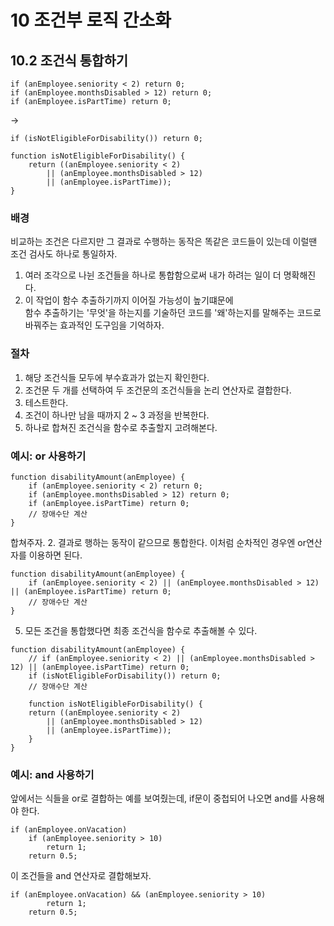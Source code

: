 # 10 조건부 로직 간소화
## 10.2 조건식 통합하기

```JS
if (anEmployee.seniority < 2) return 0;
if (anEmployee.monthsDisabled > 12) return 0;
if (anEmployee.isPartTime) return 0;
```
->
```JS
if (isNotEligibleForDisability()) return 0;

function isNotEligibleForDisability() {
	return ((anEmployee.seniority < 2)
		|| (anEmployee.monthsDisabled > 12) 
		|| (anEmployee.isPartTime));
}
```

### 배경
비교하는 조건은 다르지만 그 결과로 수행하는 동작은 똑같은 코드들이 있는데 이럴땐 조건 검사도 하나로 통일하자.  
1. 여러 조각으로 나뉜 조건들을 하나로 통합함으로써 내가 하려는 일이 더 명확해진다.
2. 이 작업이 함수 추출하기까지 이어질 가능성이 높기떄문에  
함수 추출하기는 '무엇'을 하는지를 기술하던 코드를 '왜'하는지를 말해주는 코드로 바꿔주는 효과적인 도구임을 기억하자.  

### 절차
1. 해당 조건식들 모두에 부수효과가 없는지 확인한다.
2. 조건문 두 개를 선택하여 두 조건문의 조건식들을 논리 연산자로 결합한다.
3. 테스트한다.
4. 조건이 하나만 남을 때까지 2 ~ 3 과정을 반복한다.
5. 하나로 합쳐진 조건식을 함수로 추출할지 고려해본다.

### 예시: or 사용하기

```JS
function disabilityAmount(anEmployee) {
	if (anEmployee.seniority < 2) return 0;
	if (anEmployee.monthsDisabled > 12) return 0;
	if (anEmployee.isPartTime) return 0;
	// 장애수단 계산
}
```
합쳐주자. 2. 결과로 행하는 동작이 같으므로 통합한다. 이처럼 순차적인 경우엔 or연산자를 이용하면 된다.
```JS
function disabilityAmount(anEmployee) {
	if (anEmployee.seniority < 2) || (anEmployee.monthsDisabled > 12) || (anEmployee.isPartTime) return 0;
	// 장애수단 계산
}
```
5. 모든 조건을 통합했다면 최종 조건식을 함수로 추출해볼 수 있다.
```JS
function disabilityAmount(anEmployee) {
	// if (anEmployee.seniority < 2) || (anEmployee.monthsDisabled > 12) || (anEmployee.isPartTime) return 0;
	if (isNotEligibleForDisability()) return 0;
	// 장애수단 계산

	function isNotEligibleForDisability() {
	return ((anEmployee.seniority < 2)
		|| (anEmployee.monthsDisabled > 12) 
		|| (anEmployee.isPartTime));
	}
}
```

### 예시: and 사용하기
앞에서는 식들을 or로 결합하는 예를 보여줬는데, if문이 중첩되어 나오면 and를 사용해야 한다.
```JS
if (anEmployee.onVacation)
	if (anEmployee.seniority > 10)
		return 1;
	return 0.5;
```
이 조건들을 and 연산자로 결합해보자.
```JS
if (anEmployee.onVacation) && (anEmployee.seniority > 10)
		return 1;
	return 0.5;
```





























